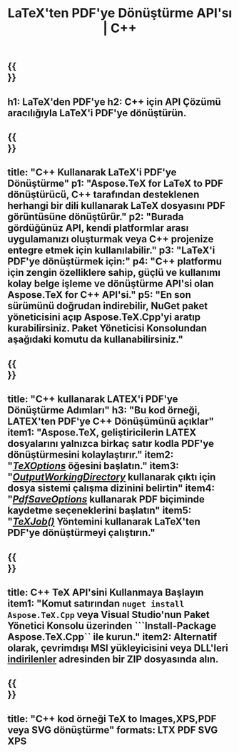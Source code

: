 ﻿---
translation: true
template: /_templates/_conversion-child-cpp.md
title: LaTeX'ten PDF'ye Dönüştürme API'sı | C++
description: LaTeX'ten PDF'ye dönüştürme işlevi. Bu şirket içi C++ kitaplığını projenize entegre edin veya LaTeX'i PDF'ye dönüştürmek için platformlar arası uygulamaları kullanın.
keywords: lateksten pdf api cpp'ye, latex2pdf c++'ı entegre eder
url: /cpp/conversion/latex-to-pdf/
family: tex
platformtag: cpp
feature: conversion
informat: LATEX
outformat: PDF
otherformats: BMP PNG JPEG TIFF SVG XPS
---

{{<section banner>}}
---
h1: LaTeX'den PDF'ye
h2: C++ için API Çözümü aracılığıyla LaTeX'i PDF'ye dönüştürün.
---

{{<section overview>}}
---
title: "C++ Kullanarak LaTeX'i PDF'ye Dönüştürme"
p1: "Aspose.TeX for LaTeX to PDF dönüştürücü, C++ tarafından desteklenen herhangi bir dili kullanarak LaTeX dosyasını PDF görüntüsüne dönüştürür."
p2: "Burada gördüğünüz API, kendi platformlar arası uygulamanızı oluşturmak veya C++ projenize entegre etmek için kullanılabilir."
p3: "LaTeX'i PDF'ye dönüştürmek için:"
p4: "C++ platformu için zengin özelliklere sahip, güçlü ve kullanımı kolay belge işleme ve dönüştürme API'si olan Aspose.TeX for C++ API'si."
p5: "En son sürümünü doğrudan indirebilir, NuGet paket yöneticisini açıp Aspose.TeX.Cpp'yi aratıp kurabilirsiniz. Paket Yöneticisi Konsolundan aşağıdaki komutu da kullanabilirsiniz."
---

{{<section feature1>}}
---
title: "C++ kullanarak LATEX'i PDF'ye Dönüştürme Adımları"
h3: "Bu kod örneği, LATEX'ten PDF'ye C++ Dönüşümünü açıklar"
item1: "Aspose.TeX, geliştiricilerin LATEX dosyalarını yalnızca birkaç satır kodla PDF'ye dönüştürmesini kolaylaştırır."
item2: "[*TeXOptions*](https://reference.aspose.com/tex/cpp/class/aspose.te_x.te_x_options) öğesini başlatın."
item3: "[*OutputWorkingDirectory*](https://reference.aspose.com/tex/cpp/class/aspose.te_x.te_x_options#aa4f4ea6dab7db5ba1b40800495f16f63) kullanarak çıktı için dosya sistemi çalışma dizinini belirtin"
item4: "[*PdfSaveOptions*](https://reference.aspose.com/tex/cpp/class/aspose.te_x.presentation.image.pdf_save_options) kullanarak PDF biçiminde kaydetme seçeneklerini başlatın"
item5: "[*TeXJob()*](https://reference.aspose.com/tex/cpp/class/aspose.te_x.te_x_job) Yöntemini kullanarak LaTeX'ten PDF'ye dönüştürmeyi çalıştırın."
---

{{<section feature2>}}
---
title: C++ TeX API'sini Kullanmaya Başlayın
item1: "Komut satırından ```nuget install Aspose.TeX.Cpp``` veya Visual Studio'nun Paket Yönetici Konsolu üzerinden ```Install-Package Aspose.TeX.Cpp`` ile kurun."
item2: Alternatif olarak, çevrimdışı MSI yükleyicisini veya DLL'leri [indirilenler](https://releases.aspose.com/tex/cpp) adresinden bir ZIP dosyasında alın.
---

{{<section widget>}}
---
title: "C++ kod örneği TeX to Images,XPS,PDF veya SVG dönüştürme"
formats: LTX PDF SVG XPS
---
